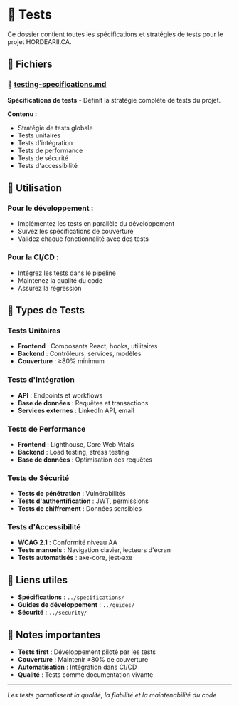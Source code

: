 # 🧪 Tests

Ce dossier contient toutes les spécifications et stratégies de tests pour le projet HORDEARII.CA.

## 📄 Fichiers

### 🧪 [testing-specifications.md](./testing-specifications.md)
**Spécifications de tests** - Définit la stratégie complète de tests du projet.

**Contenu :**
- Stratégie de tests globale
- Tests unitaires
- Tests d'intégration
- Tests de performance
- Tests de sécurité
- Tests d'accessibilité

## 🚀 Utilisation

### Pour le développement :
- Implémentez les tests en parallèle du développement
- Suivez les spécifications de couverture
- Validez chaque fonctionnalité avec des tests

### Pour la CI/CD :
- Intégrez les tests dans le pipeline
- Maintenez la qualité du code
- Assurez la régression

## 🧪 Types de Tests

### Tests Unitaires
- **Frontend** : Composants React, hooks, utilitaires
- **Backend** : Contrôleurs, services, modèles
- **Couverture** : ≥80% minimum

### Tests d'Intégration
- **API** : Endpoints et workflows
- **Base de données** : Requêtes et transactions
- **Services externes** : LinkedIn API, email

### Tests de Performance
- **Frontend** : Lighthouse, Core Web Vitals
- **Backend** : Load testing, stress testing
- **Base de données** : Optimisation des requêtes

### Tests de Sécurité
- **Tests de pénétration** : Vulnérabilités
- **Tests d'authentification** : JWT, permissions
- **Tests de chiffrement** : Données sensibles

### Tests d'Accessibilité
- **WCAG 2.1** : Conformité niveau AA
- **Tests manuels** : Navigation clavier, lecteurs d'écran
- **Tests automatisés** : axe-core, jest-axe

## 🔗 Liens utiles

- **Spécifications** : `../specifications/`
- **Guides de développement** : `../guides/`
- **Sécurité** : `../security/`

## 📝 Notes importantes

- **Tests first** : Développement piloté par les tests
- **Couverture** : Maintenir ≥80% de couverture
- **Automatisation** : Intégration dans CI/CD
- **Qualité** : Tests comme documentation vivante

---

*Les tests garantissent la qualité, la fiabilité et la maintenabilité du code*
